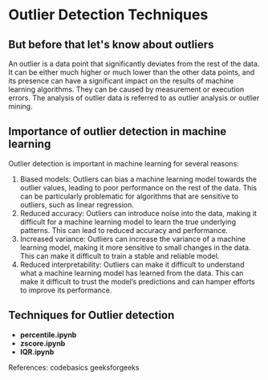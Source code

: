 # Outlier Detection Techniques

## But before that let's know about outliers

An outlier is a data point that significantly deviates from the rest of the data. It can be either much higher or much lower than the other data points, and its presence can have a significant impact on the results of machine learning algorithms. They can be caused by measurement or execution errors. The analysis of outlier data is referred to as outlier analysis or outlier mining.

## Importance of outlier detection in machine learning

Outlier detection is important in machine learning for several reasons:
1.	Biased models: Outliers can bias a machine learning model towards the outlier values, leading to poor performance on the rest of the data. This can be particularly problematic for algorithms that are sensitive to outliers, such as linear regression.
2.	Reduced accuracy: Outliers can introduce noise into the data, making it difficult for a machine learning model to learn the true underlying patterns. This can lead to reduced accuracy and performance.
3.	Increased variance: Outliers can increase the variance of a machine learning model, making it more sensitive to small changes in the data. This can make it difficult to train a stable and reliable model.
4.	Reduced interpretability: Outliers can make it difficult to understand what a machine learning model has learned from the data. This can make it difficult to trust the model’s predictions and can hamper efforts to improve its performance.

## Techniques for Outlier detection

- **percentile.ipynb**
- **zscore.ipynb**
- **IQR.ipynb**

References:
codebasics
geeksforgeeks